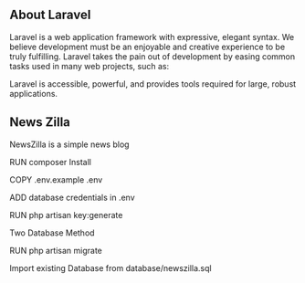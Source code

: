 ## About Laravel

Laravel is a web application framework with expressive, elegant syntax. We believe development must be an enjoyable and creative experience to be truly fulfilling. Laravel takes the pain out of development by easing common tasks used in many web projects, such as:

Laravel is accessible, powerful, and provides tools required for large, robust applications.


## News Zilla

NewsZilla is a simple news blog

RUN composer Install

COPY .env.example .env

ADD database credentials in .env

RUN php artisan key:generate

Two Database Method

RUN php artisan migrate

Import existing Database from database/newszilla.sql
